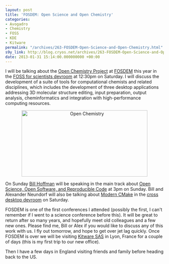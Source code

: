 ```yaml
---
layout: post
title: 'FOSDEM: Open Science and Open Chemistry'
categories:
- Avogadro
- Chemistry
- FOSS
- KDE
- Kitware
permalink: "/archives/263-FOSDEM-Open-Science-and-Open-Chemistry.html"
s9y_link: http://blog.cryos.net/archives/263-FOSDEM-Open-Science-and-Open-Chemistry.html
date: 2013-01-31 15:14:00.000000000 +00:00
---
```

<span>

<p>I will be talking about the <a href="https://fosdem.org/2013/schedule/event/openchemistry/">Open Chemistry Project</a> at <a href="https://fosdem.org/">FOSDEM</a> this year in the <a href="https://fosdem.org/2013/schedule/track/foss_for_scientists/">FOSS for scientists devroom</a> at 12:30pm on Saturday. I will discuss the development of a suite of tools for computational chemists and related disciplines, which includes the development of three desktop applications addressing 3D molecular structure editing, input preparation, output analysis, cheminformatics and integration with high-performance computing resources.</p>

<center><a href="http://openchemistry.org/"><img src="http://blog.cryos.net/uploads/OpenChemistry_Logo.png" width="400" height="210" alt="Open Chemistry" /></a></center>

<p>On Sunday <a href="http://www.kitware.com/company/team/hoffman.html">Bill Hoffman</a> will be speaking in the main track about <a href="https://fosdem.org/2013/schedule/event/open_science/">Open Science, Open Software, and Reproducible Code</a> at 3pm on Sunday. Bill and Alexander Neundorf will also be talking about <a href="https://fosdem.org/2013/schedule/event/moderncmake/">Modern CMake</a> in the <a href="https://fosdem.org/2013/schedule/track/cross_desktop/">cross desktop devroom</a> on Saturday.</p>

<p>FOSDEM is one of the first conferences I attended (possibly the first, I can't remember if I went to a science conference before this). It will be great to return after so many years, and hopefully meet old colleagues and a few new ones. Please find me, Bill or Alex if you would like to discuss any of this work with us. I fly out tomorrow, and hope to get over jet lag quickly. Once FOSDEM is over we will be visiting <a href="http://www.kitware.com/company/team_keu.html">Kitware SAS</a> in Lyon, France for a couple of days (this is my first trip to our new office).</p>

<p>Then I have a few days in England visiting friends and family before heading back to the US.</p>
</span>
